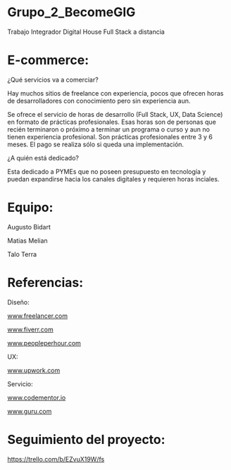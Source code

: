 # Grupo_2_BecomeGIG

  Trabajo Integrador Digital House Full Stack a distancia

# E-commerce:

  ¿Qué servicios va a comerciar?
  
Hay muchos sitios de freelance con experiencia, pocos que ofrecen horas de desarrolladores con conocimiento pero sin experiencia aun.  
  
Se ofrece el servicio de horas de desarrollo (Full Stack, UX, Data Science) en formato de prácticas profesionales. Esas horas son de personas que recién terminaron o     próximo a terminar un programa o curso y aun no tienen experiencia profesional. Son prácticas profesionales entre 3 y 6 meses. El pago se realiza sólo si queda una implementación.  
  
  ¿A quién está dedicado?
  
Esta dedicado a PYMEs que no poseen presupuesto en tecnología y puedan expandirse hacia los canales digitales y requieren horas inciales.
  
  
# Equipo:
  
  Augusto Bidart
 
  Matias Melian
  
  Talo Terra
  
# Referencias:

Diseño:

www.freelancer.com

www.fiverr.com

www.peopleperhour.com


UX:

www.upwork.com


Servicio:

www.codementor.io

www.guru.com


# Seguimiento del proyecto:

https://trello.com/b/EZvuX19W/fs
  

